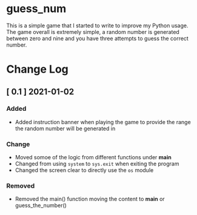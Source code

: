# guess_num
This is a simple game that I started to write to improve my Python usage. The game overall is extremely simple, a random number is generated between zero and nine and you have three attempts to guess the correct number.

# Change Log
## [ 0.1 ] 2021-01-02
### Added
- Added instruction banner when playing the game to provide the range the random number will be generated in
### Change
- Moved somoe of the logic from different functions under __main__
- Changed from using `system` to `sys.exit` when exiting the program
- Changed the screen clear to directly use the `os` module
### Removed
- Removed the main() function moving the content to __main__ or guess_the_number()
